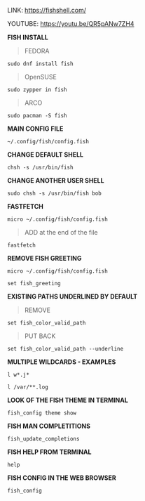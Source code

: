 LINK: https://fishshell.com/

YOUTUBE: https://youtu.be/QR5pANw7ZH4

**FISH INSTALL**

> FEDORA
```
sudo dnf install fish
```
> OpenSUSE
```
sudo zypper in fish
```

> ARCO
```
sudo pacman -S fish
```

**MAIN CONFIG FILE**
```
~/.config/fish/config.fish
```

**CHANGE DEFAULT SHELL**
```
chsh -s /usr/bin/fish
```

**CHANGE ANOTHER USER SHELL**
```
sudo chsh -s /usr/bin/fish bob
```

**FASTFETCH**
```
micro ~/.config/fish/config.fish
```

> ADD at the end of the file
```
fastfetch
```

**REMOVE FISH GREETING**
```
micro ~/.config/fish/config.fish
```
```
set fish_greeting
```

**EXISTING PATHS UNDERLINED BY DEFAULT**

> REMOVE
```
set fish_color_valid_path
```

> PUT BACK
```
set fish_color_valid_path --underline
```

**MULTIPLE WILDCARDS - EXAMPLES**

```
l w*.j*
```

```
l /var/**.log
```

**LOOK OF THE FISH THEME IN TERMINAL**
```
fish_config theme show
```


**FISH MAN COMPLETITIONS**
```
fish_update_completions
```

**FISH HELP FROM TERMINAL**
```
help
```

**FISH CONFIG IN THE WEB BROWSER**
```
fish_config
```

